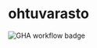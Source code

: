 # ohtuvarasto

![GHA workflow badge](https://github.com/Karstonner/ohtuvarasto/workflows/CI/badge.svg)
